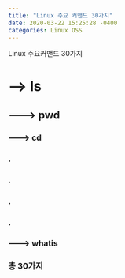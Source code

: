 ```yaml
---
title: "Linux 주요 커맨드 30가지"
date: 2020-03-22 15:25:28 -0400
categories: Linux OSS
---
```


Linux 주요커맨드 30가지
# --> ls
## ---> pwd
### ---> cd
###  .
###  .
###  .
###  .
### ---> whatis
### 총 30가지

